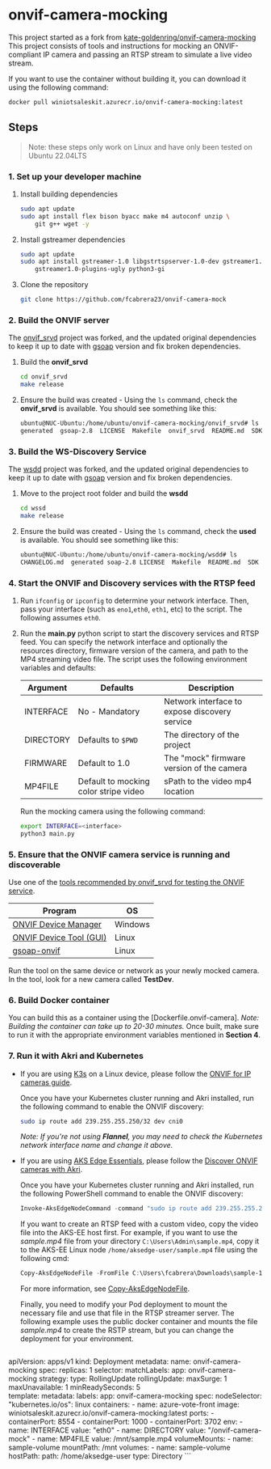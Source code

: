 # onvif-camera-mocking
This project started as a fork from [kate-goldenring/onvif-camera-mocking](https://github.com/kate-goldenring/onvif-camera-mocking)
This project consists of tools and instructions for mocking an ONVIF-compliant IP camera and passing an RTSP stream to simulate a live video stream.

If you want to use the container without building it, you can download it using the following command:
```bash
docker pull winiotsaleskit.azurecr.io/onvif-camera-mocking:latest
```

## Steps
> Note: these steps only work on Linux and have only been tested on Ubuntu 22.04LTS

### 1. Set up your developer machine

1. Install building dependencies
    ```sh
    sudo apt update
    sudo apt install flex bison byacc make m4 autoconf unzip \
        git g++ wget -y
    ```

1. Install gstreamer dependencies
    ```sh
    sudo apt update
    sudo apt install gstreamer-1.0 libgstrtspserver-1.0-dev gstreamer1.0-rtsp \
        gstreamer1.0-plugins-ugly python3-gi
    ```

1. Clone the repository
    ```sh
    git clone https://github.com/fcabrera23/onvif-camera-mock
    ```

### 2. Build the ONVIF server

The [onvif_srvd](./onvif_srvd/) project was forked, and the updated original dependencies to keep it up to date with [gsoap](https://github.com/Genivia/gsoap) version and fix broken dependencies.

1. Build the **onvif_srvd**    
    ```sh
    cd onvif_srvd
    make release
    ```

1. Ensure the build was created - Using the `ls` command, check the **onvif_srvd** is available. You should see something like this:

    ```sh
    ubuntu@NUC-Ubuntu:/home/ubuntu/onvif-camera-mocking/onvif_srvd# ls
    generated  gsoap-2.8  LICENSE  Makefile  onvif_srvd  README.md  SDK  src  start_scripts  wsdl
    ```

### 3. Build the WS-Discovery Service

The [wsdd](https://github.com/KoynovStas/wsdd) project was forked, and the updated original dependencies to keep it up to date with [gsoap](https://github.com/Genivia/gsoap) version and fix broken dependencies.

1. Move to the project root folder and build the **wsdd**    
    ```sh
    cd wssd
    make release
    ```

1. Ensure the build was created - Using the `ls` command, check the **used** is available. You should see something like this:

    ```sh
    ubuntu@NUC-Ubuntu:/home/ubuntu/onvif-camera-mocking/wsdd# ls
    CHANGELOG.md  generated soap-2.8 LICENSE  Makefile  README.md  SDK  src  start_scripts  wsdd  wsdl
    ```

### 4. Start the ONVIF and Discovery services with the RTSP feed

1. Run `ifconfig` or `ipconfig` to determine your network interface. Then, pass your interface (such as `eno1`,`eth0`, `eth1`, etc) to the script. The following assumes `eth0`. 

1. Run the **main.py** python script to start the discovery services and RTSP feed. You can specify the network interface and optionally the resources directory, firmware version of the camera, and path to the MP4 streaming video file. The script uses the following environment variables and defaults: 

    | Argument | Defaults | Description |
    | -------- | -------- | ----------- |
    | INTERFACE | No - Mandatory | Network interface to expose discovery service | 
    | DIRECTORY | Defaults to `$PWD` | The directory of the project | 
    | FIRMWARE | Default to 1.0 |  The "mock" firmware version of the camera |
    | MP4FILE | Default to mocking color stripe video | sPath to the video mp4 location |

    Run the mocking camera using the following command:

    ```sh
    export INTERFACE=<interface>
    python3 main.py
    ```

### 5. Ensure that the ONVIF camera service is running and discoverable

Use one of the [tools recommended by onvif_srvd for testing the ONVIF service](https://github.com/KoynovStas/onvif_srvd#testing). 

| Program | OS | 
| ------- | -- | 
| [ONVIF Device Manager](https://sourceforge.net/projects/onvifdm/) | Windows | 
| [ONVIF Device Tool (GUI)](https://lingodigit.com/onvif_nvc.html) | Linux | 
| [gsoap-onvif](https://github.com/consensyx/gsoap-onvif) | Linux |

Run the tool on the same device or network as your newly mocked camera. In the tool, look for a new camera called **TestDev**.

### 6. Build Docker container

You can build this as a container using the [Dockerfile.onvif-camera]. _Note: Building the container can take up to 20-30 minutes._
Once built, make sure to run it with the appropriate environment variables mentioned in **Section 4**.

### 7. Run it with Akri and Kubernetes

- If you are using [K3s](https://k3s.io/) on a Linux device, please follow the [ONVIF for IP cameras guide](https://docs.akri.sh/discovery-handlers/onvif).

    Once you have your Kubernetes cluster running and Akri installed, run the following command to enable the ONVIF discovery:
    ```bash
    sudo ip route add 239.255.255.250/32 dev cni0
    ```
    _Note: If you're not using **Flannel**, you may need to check the Kubernetes network interface name and change it above._

- If you are using [AKS Edge Essentials](https://learn.microsoft.com/en-us/azure/aks/hybrid/aks-edge-overview), please follow the [Discover ONVIF cameras with Akri](https://learn.microsoft.com/en-us/azure/aks/hybrid/aks-edge-how-to-akri-onvif).

     Once you have your Kubernetes cluster running and Akri installed, run the following PowerShell command to enable the ONVIF discovery:
    ```powershell
    Invoke-AksEdgeNodeCommand -command "sudo ip route add 239.255.255.250/32 dev cni0"
    ```

    If you want to create an RTSP feed with a custom video, copy the video file into the AKS-EE host first. For example, if you want to use the *sample.mp4* file from your directory `C:\Users\Admin\sample.mp4`, copy it to the AKS-EE Linux node `/home/aksedge-user/sample.mp4` file using the following cmd:

    ```powershell
    Copy-AksEdgeNodeFile -FromFile C:\Users\fcabrera\Downloads\sample-15s.mp4 -toFile /home/aksedge-user/sample.mp4 -PushFile
    ```

    For more information, see [Copy-AksEdgeNodeFile](https://learn.microsoft.com/en-us/azure/aks/hybrid/reference/aks-edge-ps/copy-aksedgenodefile).

    Finally, you need to modify your Pod deployment to mount the necessary file and use that file in the RTSP streamer server. The following example uses the public docker container and mounts the file *sample.mp4* to create the RSTP stream, but you can change the deployment for your environment.

    ```yaml
apiVersion: apps/v1
kind: Deployment
metadata:
  name: onvif-camera-mocking
spec:
  replicas: 1
  selector:
    matchLabels:
      app: onvif-camera-mocking
  strategy:
    type: RollingUpdate
    rollingUpdate:
      maxSurge: 1
      maxUnavailable: 1
  minReadySeconds: 5    
  template:
    metadata:
      labels:
        app: onvif-camera-mocking
    spec:
      nodeSelector:
        "kubernetes.io/os": linux
      containers:
      - name: azure-vote-front
        image: winiotsaleskit.azurecr.io/onvif-camera-mocking:latest
        ports:
        - containerPort: 8554
        - containerPort: 1000
        - containerPort: 3702
        env:
        - name: INTERFACE
          value: "eth0"
        - name: DIRECTORY
          value: "/onvif-camera-mock"
        - name: MP4FILE
          value: /mnt/sample.mp4
        volumeMounts:
        - name: sample-volume
          mountPath: /mnt
      volumes:
      - name: sample-volume
        hostPath:
           path: /home/aksedge-user
           type: Directory
    ```
